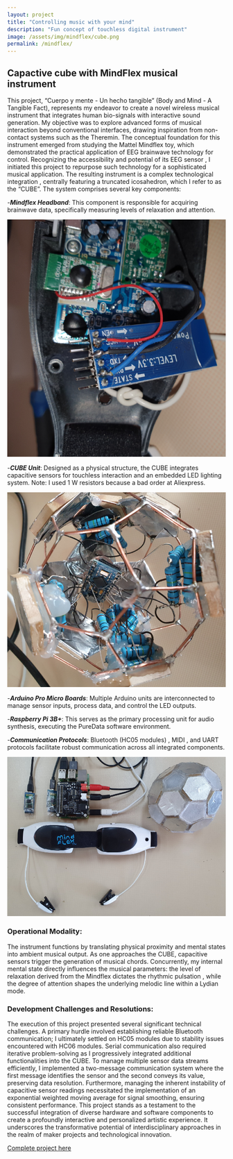 ```yaml
---
layout: project
title: "Controlling music with your mind"
description: "Fun concept of touchless digital instrument"
image: /assets/img/mindflex/cube.png
permalink: /mindflex/
---
```


## Capactive cube with MindFlex musical instrument

This project, “Cuerpo y mente - Un hecho tangible” (Body and Mind - A Tangible Fact), represents my endeavor to create a novel wireless musical instrument that integrates human bio-signals with interactive sound generation. My objective was to explore advanced forms of musical interaction beyond conventional interfaces, drawing inspiration from non-contact systems such as the Theremin. The conceptual foundation for this instrument emerged from studying the Mattel Mindflex toy, which demonstrated the practical application of EEG brainwave technology for control. Recognizing the accessibility and potential of its EEG sensor , I initiated this project to repurpose such technology for a sophisticated musical application. The resulting instrument is a complex technological integration , centrally featuring a truncated icosahedron, which I refer to as the “CUBE”. The system comprises several key components: 

-***Mindflex Headband***: This component is responsible for acquiring brainwave data, specifically measuring levels of relaxation and attention.

![Mindflex](/assets/img/mindflex/mindflex.png)

-***CUBE Unit***: Designed as a physical structure, the CUBE integrates capacitive sensors for touchless interaction and an embedded LED lighting system. Note: I used 1 W resistors because a bad order at Aliexpress.

![Cube](/assets/img/mindflex/cube.png)

-***Arduino Pro Micro Boards***: Multiple Arduino units are interconnected to manage sensor inputs, process data, and control the LED outputs.

-***Raspberry Pi 3B+***: This serves as the primary processing unit for audio synthesis, executing the PureData software environment.

-***Communication Protocols***: Bluetooth (HC05 modules) , MIDI , and UART protocols facilitate robust communication across all integrated components.

![All together](/assets/img/mindflex/music_with_your_mind.png)

### Operational Modality:

The instrument functions by translating physical proximity and mental states into ambient musical output. As one approaches the CUBE, capacitive sensors trigger the generation of musical chords. Concurrently, my internal mental state directly influences the musical parameters: the level of relaxation derived from the Mindflex dictates the rhythmic pulsation , while the degree of attention shapes the underlying melodic line within a Lydian mode.

### Development Challenges and Resolutions:

The execution of this project presented several significant technical challenges. A primary hurdle involved establishing reliable Bluetooth communication; I ultimately settled on HC05 modules due to stability issues encountered with HC06 modules. Serial communication also required iterative problem-solving as I progressively integrated additional functionalities into the CUBE. To manage multiple sensor data streams efficiently, I implemented a two-message communication system where the first message identifies the sensor and the second conveys its value, preserving data resolution. Furthermore, managing the inherent instability of capacitive sensor readings necessitated the implementation of an exponential weighted moving average for signal smoothing, ensuring consistent performance. This project stands as a testament to the successful integration of diverse hardware and software components to create a profoundly interactive and personalized artistic experience. It underscores the transformative potential of interdisciplinary approaches in the realm of maker projects and technological innovation.

[Complete project here](https://www.academia.edu/100184662/M%C3%BAsica_cuerpo_y_mente_Un_hecho_tangible)
